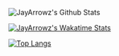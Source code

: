 
![JayArrowz's Github Stats](https://github-readme-stats.vercel.app/api?username=jayarrowz&count_private=true&show_icons=true&theme=radical)

[![JayArrowz's Wakatime Stats](https://github-readme-stats.vercel.app/api/wakatime?username=willianrod)](https://github.com/jayarrowz/github-readme-stats&count_private=true&show_icons=true&theme=radical)

[![Top Langs](https://github-readme-stats.vercel.app/api/top-langs/?username=anuraghazra)](https://github.com/anuraghazra/github-readme-stats)
